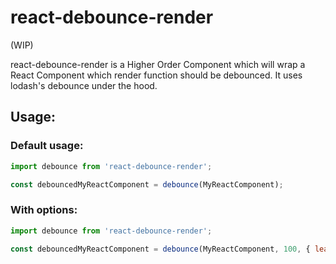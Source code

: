 # react-debounce-render

(WIP)

react-debounce-render is a Higher Order Component which will wrap a React Component which render function should be debounced.
It uses lodash's debounce under the hood.

## Usage:

### Default usage:

```js
import debounce from 'react-debounce-render';

const debouncedMyReactComponent = debounce(MyReactComponent);

```

### With options:

```js
import debounce from 'react-debounce-render';

const debouncedMyReactComponent = debounce(MyReactComponent, 100, { leading: false });
```

